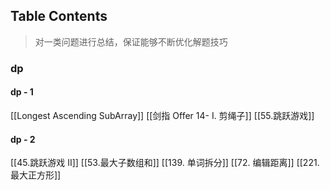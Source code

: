 ## Table Contents
> 对一类问题进行总结，保证能够不断优化解题技巧
### dp
#### dp - 1 
[[Longest Ascending SubArray]]
[[剑指 Offer 14- I. 剪绳子]]
[[55.跳跃游戏]]

#### dp - 2
[[45.跳跃游戏 II]]
[[53.最大子数组和]]
[[139. 单词拆分]]
[[72. 编辑距离]]
[[221. 最大正方形]]